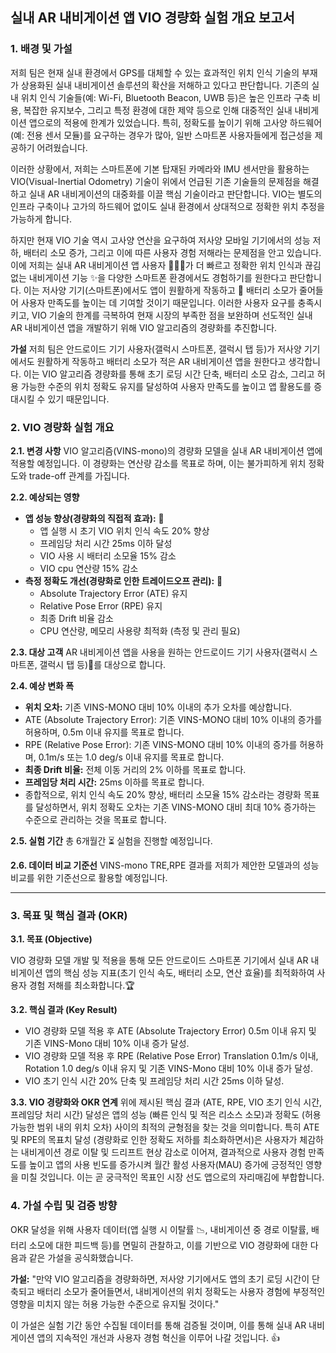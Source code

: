 ## **실내 AR 내비게이션 앱 VIO 경량화 실험 개요 보고서**

### **1. 배경 및 가설**
저희 팀은 현재 실내 환경에서 GPS를 대체할 수 있는 효과적인 위치 인식 기술의 부재가 상용화된 실내 내비게이션 솔루션의 확산을 저해하고 있다고 판단합니다. 기존의 실내 위치 인식 기술들(예: Wi-Fi, Bluetooth Beacon, UWB 등)은 높은 인프라 구축 비용, 복잡한 유지보수, 그리고 특정 환경에 대한 제약 등으로 인해 대중적인 실내 내비게이션 앱으로의 적용에 한계가 있었습니다. 특히, 정확도를 높이기 위해 고사양 하드웨어(예: 전용 센서 모듈)를 요구하는 경우가 많아, 일반 스마트폰 사용자들에게 접근성을 제공하기 어려웠습니다.

이러한 상황에서, 저희는 스마트폰에 기본 탑재된 카메라와 IMU 센서만을 활용하는 VIO(Visual-Inertial Odometry) 기술이 위에서 언급된 기존 기술들의 문제점을 해결하고 실내 AR 내비게이션의 대중화를 이끌 핵심 기술이라고 판단합니다. VIO는 별도의 인프라 구축이나 고가의 하드웨어 없이도 실내 환경에서 상대적으로 정확한 위치 추정을 가능하게 합니다.

하지만 현재 VIO 기술 역시 고사양 연산을 요구하여 저사양 모바일 기기에서의 성능 저하, 배터리 소모 증가, 그리고 이에 따른 사용자 경험 저해라는 문제점을 안고 있습니다. 이에 저희는 실내 AR 내비게이션 앱 사용자 🧑‍🤝‍🧑가 더 빠르고 정확한 위치 인식과 끊김 없는 내비게이션 기능 ✨을 다양한 스마트폰 환경에서도 경험하기를 원한다고 판단합니다. 이는 저사양 기기(스마트폰)에서도 앱이 원활하게 작동하고 🔋 배터리 소모가 줄어들어 사용자 만족도를 높이는 데 기여할 것이기 때문입니다. 이러한 사용자 요구를 충족시키고, VIO 기술의 한계를 극복하여 현재 시장의 부족한 점을 보완하며 선도적인 실내 AR 내비게이션 앱을 개발하기 위해 VIO 알고리즘의 경량화를 추진합니다.

**가설**
저희 팀은 안드로이드 기기 사용자(갤럭시 스마트폰, 갤럭시 탭 등)가  저사양 기기에서도 원활하게 작동하고 배터리 소모가 적은 AR 내비게이션 앱을 원한다고 생각합니다.  이는 VIO 알고리즘 경량화를 통해 초기 로딩 시간 단축, 배터리 소모 감소, 그리고 허용 가능한 수준의 위치 정확도 유지를 달성하여 사용자 만족도를 높이고 앱 활용도를 증대시킬 수 있기 때문입니다.

### **2. VIO 경량화 실험 개요**

**2.1. 변경 사항**
VIO 알고리즘(VINS-mono)의 경량화 모델을 실내 AR 내비게이션 앱에 적용할 예정입니다. 이 경량화는 연산량 감소를 목표로 하며, 이는 불가피하게 위치 정확도와 trade-off 관계를 가집니다.

**2.2. 예상되는 영향**

- **앱 성능 향상(경량화의 직접적 효과):** 🚀
    - 앱 실행 시 초기 VIO 위치 인식 속도 20% 향상
    - 프레임당 처리 시간 25ms 이하 달성 
    - VIO 사용 시 배터리 소모율 15% 감소
    - VIO cpu 연산량 15% 감소
- **측정 정확도 개선(경량화로 인한 트레이드오프 관리):** 🎯
    - Absolute Trajectory Error (ATE) 유지
    - Relative Pose Error (RPE) 유지
    - 최종 Drift 비율 감소
    - CPU 연산량, 메모리 사용량 최적화 (측정 및 관리 필요)


**2.3. 대상 고객**
AR 내비게이션 앱을 사용을 원하는 안드로이드 기기 사용자(갤럭시 스마트폰, 갤럭시 탭 등)📱를 대상으로 합니다.

**2.4. 예상 변화 폭**

- **위치 오차:** 기존 VINS-MONO 대비 10% 이내의 추가 오차를 예상합니다.
- ATE (Absolute Trajectory Error): 기존 VINS-MONO 대비 10% 이내의 증가를 허용하며, 0.5m 이내 유지를 목표로 합니다.
- RPE (Relative Pose Error): 기존 VINS-MONO 대비 10% 이내의 증가를 허용하며, 0.1m/s 또는 1.0 deg/s 이내 유지를 목표로 합니다.
- **최종 Drift 비율:** 전체 이동 거리의 2% 이하를 목표로 합니다.
- **프레임당 처리 시간:** 25ms 이하를 목표로 합니다.
- 종합적으로, 위치 인식 속도 20% 향상, 배터리 소모율 15% 감소라는 경량화 목표를 달성하면서, 위치 정확도 오차는 기존 VINS-MONO 대비 최대 10% 증가하는 수준으로 관리하는 것을 목표로 합니다.

**2.5. 실험 기간**
총 6개월간 ⏳ 실험을 진행할 예정입니다.

**2.6. 데이터 비교 기준선**
VINS-mono TRE,RPE 결과를 저희가 제안한 모델과의 성능 비교를 위한 기준선으로 활용할 예정입니다. 

---

### **3. 목표 및 핵심 결과 (OKR)**

**3.1. 목표 (Objective)**

VIO 경량화 모델 개발 및 적용을 통해 모든 안드로이드 스마트폰 기기에서 실내 AR 내비게이션 앱의 핵심 성능 지표(초기 인식 속도, 배터리 소모, 연산 효율)를 최적화하여 사용자 경험 저해를 최소화합니다.🏆

**3.2. 핵심 결과 (Key Result)**

- VIO 경량화 모델 적용 후 ATE (Absolute Trajectory Error) 0.5m 이내 유지 및 기존 VINS-Mono 대비 10% 이내 증가 달성.
- VIO 경량화 모델 적용 후 RPE (Relative Pose Error) Translation 0.1m/s 이내, Rotation 1.0 deg/s 이내 유지 및 기존 VINS-Mono 대비 10% 이내 증가 달성.
- VIO 초기 인식 시간 20% 단축 및 프레임당 처리 시간 25ms 이하 달성.

**3.3. VIO 경량화와 OKR 연계**
위에 제시된 핵심 결과 (ATE, RPE, VIO 초기 인식 시간, 프레임당 처리 시간) 달성은 앱의 성능 (빠른 인식 및 적은 리소스 소모)과 정확도 (허용 가능한 범위 내의 위치 오차) 사이의 최적의 균형점을 찾는 것을 의미합니다. 특히 ATE 및 RPE의 목표치 달성 (경량화로 인한 정확도 저하를 최소화하면서)은 사용자가 체감하는 내비게이션 경로 이탈 및 드리프트 현상 감소로 이어져, 결과적으로 사용자 경험 만족도를 높이고 앱의 사용 빈도를 증가시켜 월간 활성 사용자(MAU) 증가에 긍정적인 영향을 미칠 것입니다. 이는 곧 궁극적인 목표인 시장 선도 앱으로의 자리매김에 부합합니다.

### **4. 가설 수립 및 검증 방향**

OKR 달성을 위해 사용자 데이터(앱 실행 시 이탈률 📉, 내비게이션 중 경로 이탈률, 배터리 소모에 대한 피드백 등)를 면밀히 관찰하고, 이를 기반으로 VIO 경량화에 대한 다음과 같은 가설을 공식화했습니다.

**가설:** "만약 VIO 알고리즘을 경량화하면, 저사양 기기에서도 앱의 초기 로딩 시간이 단축되고 배터리 소모가 줄어들면서, 내비게이션의 위치 정확도는 사용자 경험에 부정적인 영향을 미치지 않는 허용 가능한 수준으로 유지될 것이다."

이 가설은 실험 기간 동안 수집될 데이터를 통해 검증될 것이며, 이를 통해 실내 AR 내비게이션 앱의 지속적인 개선과 사용자 경험 혁신을 이루어 나갈 것입니다. 👍
